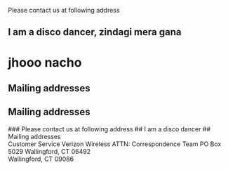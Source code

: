 <!DOCTYPE html>
<html lang="en">

<head>
  <title>Contact Us</title>
  <meta charset="utf-8">
  <meta name="viewport" content="width=device-width, initial-scale=1">
  <link rel="stylesheet" href="http://maxcdn.bootstrapcdn.com/bootstrap/3.3.5/css/bootstrap.min.css">
  <link rel="stylesheet" type="text/css" href="css/customStyles.css">
  <script src="https://ajax.googleapis.com/ajax/libs/jquery/1.11.3/jquery.min.js"></script>
  <script src="http://maxcdn.bootstrapcdn.com/bootstrap/3.3.5/js/bootstrap.min.js"></script>
</head>

<body>

Please contact us at following address
## I am a disco dancer, zindagi mera gana
# jhooo nacho
## Mailing addresses

<h2> Mailing addresses </h2>
### Please contact us at following address
## I am a disco dancer
## Mailing addresses

<div>
Customer Service
Verizon Wireless
ATTN: Correspondence Team
PO Box 5029
Wallingford, CT 06492
</div>
Wallingford, CT 09086

</h2>
</body>

</html>

<!--contact details page-->